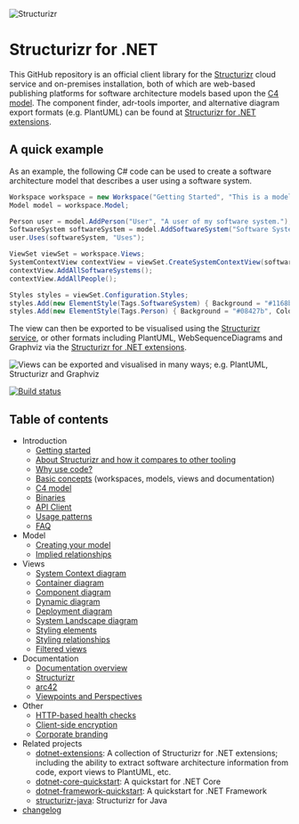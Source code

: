 ![Structurizr](docs/images/structurizr-banner.png)

# Structurizr for .NET

This GitHub repository is an official client library for the [Structurizr](https://structurizr.com) cloud service and on-premises installation, both of which are web-based publishing platforms for software architecture models based upon the [C4 model](https://c4model.com). The component finder, adr-tools importer, and alternative diagram export formats (e.g. PlantUML) can be found at [Structurizr for .NET extensions](https://github.com/structurizr/dotnet-extensions).

## A quick example

As an example, the following C# code can be used to create a software architecture model that describes a user using a software system.

```c#
Workspace workspace = new Workspace("Getting Started", "This is a model of my software system.");
Model model = workspace.Model;

Person user = model.AddPerson("User", "A user of my software system.");
SoftwareSystem softwareSystem = model.AddSoftwareSystem("Software System", "My software system.");
user.Uses(softwareSystem, "Uses");

ViewSet viewSet = workspace.Views;
SystemContextView contextView = viewSet.CreateSystemContextView(softwareSystem, "SystemContext", "An example of a System Context diagram.");
contextView.AddAllSoftwareSystems();
contextView.AddAllPeople();

Styles styles = viewSet.Configuration.Styles;
styles.Add(new ElementStyle(Tags.SoftwareSystem) { Background = "#1168bd", Color = "#ffffff" });
styles.Add(new ElementStyle(Tags.Person) { Background = "#08427b", Color = "#ffffff", Shape = Shape.Person });
```

The view can then be exported to be visualised using the [Structurizr service](https://structurizr.com), or other formats including PlantUML, WebSequenceDiagrams and Graphviz via the [Structurizr for .NET extensions](https://github.com/structurizr/dotnet-extensions).

![Views can be exported and visualised in many ways; e.g. PlantUML, Structurizr and Graphviz](docs/images/readme-1.png)

[![Build status](https://ci.appveyor.com/api/projects/status/t7oph9oynedawkm0?svg=true)](https://ci.appveyor.com/project/structurizr/dotnet)

## Table of contents

* Introduction
    * [Getting started](docs/getting-started.md)
    * [About Structurizr and how it compares to other tooling](https://structurizr.com/help/about)
    * [Why use code?](https://structurizr.com/help/code)
    * [Basic concepts](https://structurizr.com/help/concepts) (workspaces, models, views and documentation)
    * [C4 model](https://structurizr.com/help/c4)
    * [Binaries](docs/binaries.md)
    * [API Client](docs/api-client.md)
    * [Usage patterns](docs/usage-patterns.md)
    * [FAQ](docs/faq.md)
 * Model
	* [Creating your model](docs/model.md)
	* [Implied relationships](docs/implied-relationships.md)
* Views
    * [System Context diagram](docs/system-context-diagram.md)
    * [Container diagram](docs/container-diagram.md)
    * [Component diagram](docs/component-diagram.md)
    * [Dynamic diagram](docs/dynamic-diagram.md)
    * [Deployment diagram](docs/deployment-diagram.md)
    * [System Landscape diagram](docs/system-landscape-diagram.md)
    * [Styling elements](docs/styling-elements.md)
    * [Styling relationships](docs/styling-relationships.md)
    * [Filtered views](docs/filtered-views.md)
* Documentation
    * [Documentation overview](docs/documentation.md)
    * [Structurizr](docs/documentation-structurizr.md)
    * [arc42](docs/documentation-arc42.md)
    * [Viewpoints and Perspectives](docs/documentation-viewpoints-and-perspectives.md)
* Other
	* [HTTP-based health checks](docs/health-checks.md)
    * [Client-side encryption](docs/client-side-encryption.md)
    * [Corporate branding](docs/corporate-branding.md)
* Related projects
    * [dotnet-extensions](https://github.com/structurizr/dotnet-extensions): A collection of Structurizr for .NET extensions; including the ability to extract software architecture information from code, export views to PlantUML, etc.
    * [dotnet-core-quickstart](https://github.com/structurizr/dotnet-core-quickstart): A quickstart for .NET Core
    * [dotnet-framework-quickstart](https://github.com/structurizr/dotnet-framework-quickstart): A quickstart for .NET Framework
    * [structurizr-java](https://github.com/structurizr/java): Structurizr for Java
* [changelog](docs/changelog.md)
